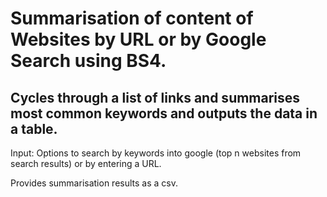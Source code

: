 # Summarisation of content of Websites by URL or by Google Search using BS4.

## Cycles through a list of links and summarises most common keywords and outputs the data in a table.

Input: Options to search by keywords into google (top n websites from search results) or by entering a URL.

Provides summarisation results as a csv.
